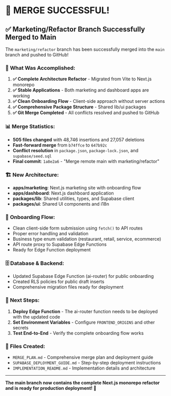 # 🎉 **MERGE SUCCESSFUL!**

## ✅ **Marketing/Refactor Branch Successfully Merged to Main**

The `marketing/refactor` branch has been successfully merged into the `main` branch and pushed to GitHub!

### 🚀 **What Was Accomplished:**

1. **✅ Complete Architecture Refactor** - Migrated from Vite to Next.js monorepo
2. **✅ Stable Applications** - Both marketing and dashboard apps are working
3. **✅ Clean Onboarding Flow** - Client-side approach without server actions
4. **✅ Comprehensive Package Structure** - Shared lib/ui packages
5. **✅ Git Merge Completed** - All conflicts resolved and pushed to GitHub

### 📊 **Merge Statistics:**
- **505 files changed** with 48,746 insertions and 27,057 deletions
- **Fast-forward merge** from `b74ffce` to `647b92c`
- **Conflict resolution** in `package.json`, `package-lock.json`, and `supabase/seed.sql`
- **Final commit**: `1a8e2a6` - "Merge remote main with marketing/refactor"

### 🏗️ **New Architecture:**
- **apps/marketing**: Next.js marketing site with onboarding flow
- **apps/dashboard**: Next.js dashboard application
- **packages/lib**: Shared utilities, types, and Supabase client
- **packages/ui**: Shared UI components and i18n

### 🔧 **Onboarding Flow:**
- Clean client-side form submission using `fetch()` to API routes
- Proper error handling and validation
- Business type enum validation (restaurant, retail, service, ecommerce)
- API route proxy to Supabase Edge Functions
- Ready for Edge Function deployment

### 🗄️ **Database & Backend:**
- Updated Supabase Edge Function (ai-router) for public onboarding
- Created RLS policies for public draft inserts
- Comprehensive migration files ready for deployment

### 🎯 **Next Steps:**
1. **Deploy Edge Function** - The ai-router function needs to be deployed with the updated code
2. **Set Environment Variables** - Configure `FRONTEND_ORIGINS` and other secrets
3. **Test End-to-End** - Verify the complete onboarding flow works

### 📝 **Files Created:**
- `MERGE_PLAN.md` - Comprehensive merge plan and deployment guide
- `SUPABASE_DEPLOYMENT_GUIDE.md` - Step-by-step deployment instructions
- `IMPLEMENTATION_README.md` - Implementation details and architecture

---

**The main branch now contains the complete Next.js monorepo refactor and is ready for production deployment! 🚀**

